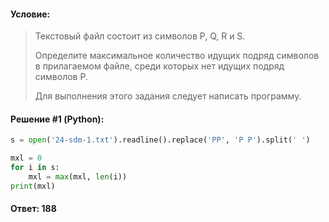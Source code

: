 #### Условие:

> Текстовый файл состоит из символов P, Q, R и S.
> 
> Определите максимальное количество идущих подряд символов в прилагаемом файле, среди которых нет идущих подряд символов P.
> 
> Для выполнения этого задания следует написать программу.

#### Решение #1 (Python):
```python
s = open('24-sdm-1.txt').readline().replace('PP', 'P P').split(' ')

mxl = 0
for i in s:
    mxl = max(mxl, len(i))
print(mxl)
```

#### Ответ: 188
